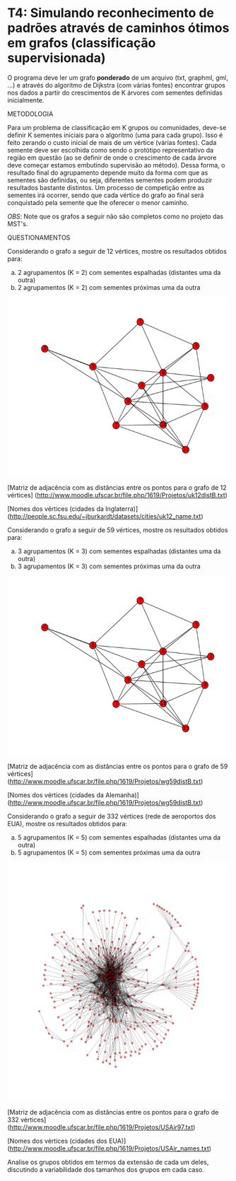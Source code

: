 T4: Simulando reconhecimento de padrões através de caminhos ótimos em grafos (classificação supervisionada)
==========================================================================================================


O programa deve ler um grafo **ponderado** de um arquivo (txt, graphml, gml, ...) e através do 
algoritmo de Dijkstra (com várias fontes) encontrar grupos nos dados a partir do crescimentos 
de K árvores com sementes definidas inicialmente.

METODOLOGIA

Para um problema de classificação em K grupos ou comunidades, deve-se definir K sementes iniciais 
para o algoritmo (uma para cada grupo). Isso é feito zerando o custo inicial de mais de um vértice 
(várias fontes). Cada semente deve ser escolhida como sendo o protótipo representativo da região em 
questão (ao se definir de onde o crescimento de cada árvore deve começar estamos embutindo supervisão 
ao método). Dessa forma, o resultado final do agrupamento depende muito da forma com que as sementes 
são definidas, ou seja, diferentes sementes podem produzir resultados bastante distintos. 
Um processo de competição entre as sementes irá ocorrer, sendo que cada vértice do grafo ao final será 
conquistado pela semente que lhe oferecer o menor caminho.

*OBS*: Note que os grafos a seguir não são completos como no projeto das MST's. 

QUESTIONAMENTOS

Considerando o grafo a seguir de 12 vértices, mostre os resultados obtidos para:
<ol type="a">
    <li>2 agrupamentos (K = 2) com sementes espalhadas (distantes uma da outra)</li>
    <li>2 agrupamentos (K = 2) com sementes próximas uma da outra</li>
</ol>

<img src="readme-img/uk12.png" width=540 height=405 alt="uk12" />

[Matriz de adjacência com as distâncias entre os pontos para o grafo de 12 vértices]
(http://www.moodle.ufscar.br/file.php/1619/Projetos/uk12distB.txt)

[Nomes dos vértices (cidades da Inglaterra)]
(http://people.sc.fsu.edu/~jburkardt/datasets/cities/uk12_name.txt)


Considerando o grafo a seguir de 59 vértices, mostre os resultados obtidos para:
<ol type="a">
    <li>3 agrupamentos (K = 3) com sementes espalhadas (distantes uma da outra)</li>
    <li>3 agrupamentos (K = 3) com sementes próximas uma da outra</li>
</ol>

<img src="readme-img/uk12.png" width=540 height=405 alt="wg59" />


[Matriz de adjacência com as distâncias entre os pontos para o grafo de 59 vértices]
(http://www.moodle.ufscar.br/file.php/1619/Projetos/wg59distB.txt)

[Nomes dos vértices (cidades da Alemanha)]
(http://www.moodle.ufscar.br/file.php/1619/Projetos/wg59distB.txt)


Considerando o grafo a seguir de 332 vértices (rede de aeroportos dos EUA), mostre os resultados obtidos para:
<ol type="a">
    <li>5 agrupamentos (K = 5) com sementes espalhadas (distantes uma da outra)</li>
    <li>5 agrupamentos (K = 5) com sementes próximas uma da outra</li>
</ol>

<img src="readme-img/USAir.png" width=540 height=540 alt="USAir" />

[Matriz de adjacência com as distâncias entre os pontos para o grafo de 332 vértices]
(http://www.moodle.ufscar.br/file.php/1619/Projetos/USAir97.txt)

[Nomes dos vértices (cidades dos EUA)]
(http://www.moodle.ufscar.br/file.php/1619/Projetos/USAir_names.txt)


Analise os grupos obtidos em termos da extensão de cada um deles, discutindo a variabilidade dos tamanhos dos grupos em cada caso.